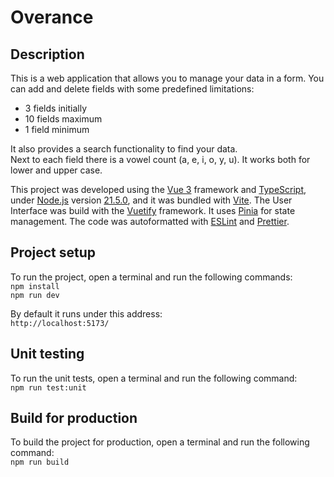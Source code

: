 # Overance

## Description

This is a web application that allows you to manage your data in a form. You can add and delete fields with some predefined limitations:

- 3 fields initially
- 10 fields maximum
- 1 field minimum

It also provides a search functionality to find your data.\
Next to each field there is a vowel count (a, e, i, o, y, u). It works both for lower and upper case.

This project was developed using the [Vue 3](https://vuejs.org/) framework and [TypeScript](https://www.typescriptlang.org/), under [Node.js](https://nodejs.org/en/) version [21.5.0](https://nodejs.org/en/blog/release/v21.5.0), and it was bundled with [Vite](https://vitejs.dev/). The User Interface was build with the [Vuetify](https://vuetifyjs.com/) framework. It uses [Pinia](https://pinia.vuejs.org/) for state management. The code was autoformatted with [ESLint](https://eslint.org/) and [Prettier](https://prettier.io/).

## Project setup

To run the project, open a terminal and run the following commands:\
`npm install`\
`npm run dev`

By default it runs under this address:\
`http://localhost:5173/`

## Unit testing

To run the unit tests, open a terminal and run the following command:\
`npm run test:unit`

## Build for production

To build the project for production, open a terminal and run the following command:\
`npm run build`
